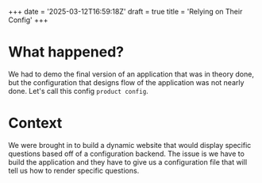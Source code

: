 +++
date = '2025-03-12T16:59:18Z'
draft = true
title = 'Relying on Their Config'
+++

# What happened?
We had to demo the final version of an application that was in theory done, but the configuration that designs flow of the application was not nearly done. Let's call this config `product config`.

# Context
We were brought in to build a dynamic website that would display specific questions based off of a configuration backend. The issue is we have to build the application and they have to give us a configuration file that will tell us how to render specific questions.

